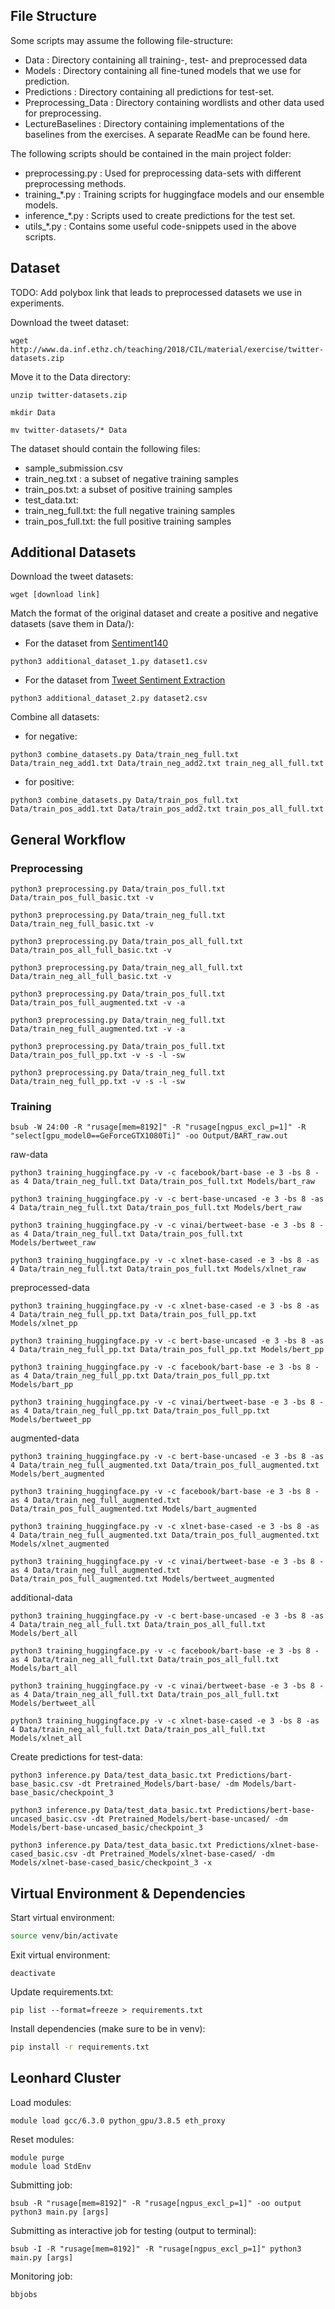 ## File Structure
Some scripts may assume the following file-structure:
- Data : Directory containing all training-, test- and preprocessed data
- Models : Directory containing all fine-tuned models that we use for prediction.
- Predictions : Directory containing all predictions for test-set.
- Preprocessing_Data : Directory containing wordlists and other data used for preprocessing.
- LectureBaselines : Directory containing implementations of the baselines from the exercises. A separate ReadMe can be found here.

The following scripts should be contained in the main project folder:
- preprocessing.py : Used for preprocessing data-sets with different preprocessing methods.
- training_*.py : Training scripts for huggingface models and our ensemble models.
- inference_*.py : Scripts used to create predictions for the test set.
- utils_*.py : Contains some useful code-snippets used in the above scripts.


## Dataset

TODO: Add polybox link that leads to preprocessed datasets we use in experiments.

Download the tweet dataset:
```
wget http://www.da.inf.ethz.ch/teaching/2018/CIL/material/exercise/twitter-datasets.zip
```
Move it to the Data directory:
```
unzip twitter-datasets.zip

mkdir Data

mv twitter-datasets/* Data
```
The dataset should contain the following files:
- sample_submission.csv
- train_neg.txt : a subset of negative training samples
- train_pos.txt: a subset of positive training samples
- test_data.txt:
- train_neg_full.txt: the full negative training samples
- train_pos_full.txt: the full positive training samples


## Additional Datasets
Download the tweet datasets:
```
wget [download link]
```

Match the format of the original dataset and create a positive and negative datasets (save them in Data/):
- For the dataset from [Sentiment140](https://www.kaggle.com/kazanova/sentiment140?select=training.1600000.processed.noemoticon.csv)
```
python3 additional_dataset_1.py dataset1.csv

```
- For the dataset from [Tweet Sentiment Extraction](https://www.kaggle.com/c/tweet-sentiment-extraction/data?select=train.csv)

```
python3 additional_dataset_2.py dataset2.csv

```
Combine all datasets:
- for negative:
```
python3 combine_datasets.py Data/train_neg_full.txt Data/train_neg_add1.txt Data/train_neg_add2.txt train_neg_all_full.txt

```
- for positive:
```
python3 combine_datasets.py Data/train_pos_full.txt Data/train_pos_add1.txt Data/train_pos_add2.txt train_pos_all_full.txt

```


## General Workflow

### Preprocessing
```
python3 preprocessing.py Data/train_pos_full.txt Data/train_pos_full_basic.txt -v

python3 preprocessing.py Data/train_neg_full.txt Data/train_neg_full_basic.txt -v

python3 preprocessing.py Data/train_pos_all_full.txt Data/train_pos_all_full_basic.txt -v

python3 preprocessing.py Data/train_neg_all_full.txt Data/train_neg_all_full_basic.txt -v

python3 preprocessing.py Data/train_pos_full.txt Data/train_pos_full_augmented.txt -v -a

python3 preprocessing.py Data/train_neg_full.txt Data/train_neg_full_augmented.txt -v -a

python3 preprocessing.py Data/train_pos_full.txt Data/train_pos_full_pp.txt -v -s -l -sw

python3 preprocessing.py Data/train_neg_full.txt Data/train_neg_full_pp.txt -v -s -l -sw
```
### Training
```
bsub -W 24:00 -R "rusage[mem=8192]" -R "rusage[ngpus_excl_p=1]" -R "select[gpu_model0==GeForceGTX1080Ti]" -oo Output/BART_raw.out 
```
raw-data
```
python3 training_huggingface.py -v -c facebook/bart-base -e 3 -bs 8 -as 4 Data/train_neg_full.txt Data/train_pos_full.txt Models/bart_raw

python3 training_huggingface.py -v -c bert-base-uncased -e 3 -bs 8 -as 4 Data/train_neg_full.txt Data/train_pos_full.txt Models/bert_raw

python3 training_huggingface.py -v -c vinai/bertweet-base -e 3 -bs 8 -as 4 Data/train_neg_full.txt Data/train_pos_full.txt Models/bertweet_raw

python3 training_huggingface.py -v -c xlnet-base-cased -e 3 -bs 8 -as 4 Data/train_neg_full.txt Data/train_pos_full.txt Models/xlnet_raw
```
preprocessed-data
```
python3 training_huggingface.py -v -c xlnet-base-cased -e 3 -bs 8 -as 4 Data/train_neg_full_pp.txt Data/train_pos_full_pp.txt Models/xlnet_pp

python3 training_huggingface.py -v -c bert-base-uncased -e 3 -bs 8 -as 4 Data/train_neg_full_pp.txt Data/train_pos_full_pp.txt Models/bert_pp

python3 training_huggingface.py -v -c facebook/bart-base -e 3 -bs 8 -as 4 Data/train_neg_full_pp.txt Data/train_pos_full_pp.txt Models/bart_pp

python3 training_huggingface.py -v -c vinai/bertweet-base -e 3 -bs 8 -as 4 Data/train_neg_full_pp.txt Data/train_pos_full_pp.txt Models/bertweet_pp
```
augmented-data
```
python3 training_huggingface.py -v -c bert-base-uncased -e 3 -bs 8 -as 4 Data/train_neg_full_augmented.txt Data/train_pos_full_augmented.txt Models/bert_augmented

python3 training_huggingface.py -v -c facebook/bart-base -e 3 -bs 8 -as 4 Data/train_neg_full_augmented.txt Data/train_pos_full_augmented.txt Models/bart_augmented

python3 training_huggingface.py -v -c xlnet-base-cased -e 3 -bs 8 -as 4 Data/train_neg_full_augmented.txt Data/train_pos_full_augmented.txt Models/xlnet_augmented

python3 training_huggingface.py -v -c vinai/bertweet-base -e 3 -bs 8 -as 4 Data/train_neg_full_augmented.txt Data/train_pos_full_augmented.txt Models/bertweet_augmented
```
additional-data
```
python3 training_huggingface.py -v -c bert-base-uncased -e 3 -bs 8 -as 4 Data/train_neg_all_full.txt Data/train_pos_all_full.txt Models/bert_all

python3 training_huggingface.py -v -c facebook/bart-base -e 3 -bs 8 -as 4 Data/train_neg_all_full.txt Data/train_pos_all_full.txt Models/bart_all

python3 training_huggingface.py -v -c vinai/bertweet-base -e 3 -bs 8 -as 4 Data/train_neg_all_full.txt Data/train_pos_all_full.txt Models/bertweet_all

python3 training_huggingface.py -v -c xlnet-base-cased -e 3 -bs 8 -as 4 Data/train_neg_all_full.txt Data/train_pos_all_full.txt Models/xlnet_all
```

Create predictions for test-data:
```
python3 inference.py Data/test_data_basic.txt Predictions/bart-base_basic.csv -dt Pretrained_Models/bart-base/ -dm Models/bart-base_basic/checkpoint_3 

python3 inference.py Data/test_data_basic.txt Predictions/bert-base-uncased_basic.csv -dt Pretrained_Models/bert-base-uncased/ -dm Models/bert-base-uncased_basic/checkpoint_3 

python3 inference.py Data/test_data_basic.txt Predictions/xlnet-base-cased_basic.csv -dt Pretrained_Models/xlnet-base-cased/ -dm Models/xlnet-base-cased_basic/checkpoint_3 -x
```

## Virtual Environment & Dependencies

Start virtual environment:
```bash
source venv/bin/activate
```

Exit virtual environment:
```
deactivate
```
Update requirements.txt:
```
pip list --format=freeze > requirements.txt
```
Install dependencies (make sure to be in venv):
```bash
pip install -r requirements.txt
```

## Leonhard Cluster

Load modules:
```
module load gcc/6.3.0 python_gpu/3.8.5 eth_proxy
```
Reset modules:
```
module purge
module load StdEnv
```
Submitting job:
```
bsub -R "rusage[mem=8192]" -R "rusage[ngpus_excl_p=1]" -oo output python3 main.py [args]
```
Submitting as interactive job for testing (output to terminal):
```
bsub -I -R "rusage[mem=8192]" -R "rusage[ngpus_excl_p=1]" python3 main.py [args]
```
Monitoring job:
```
bbjobs
```